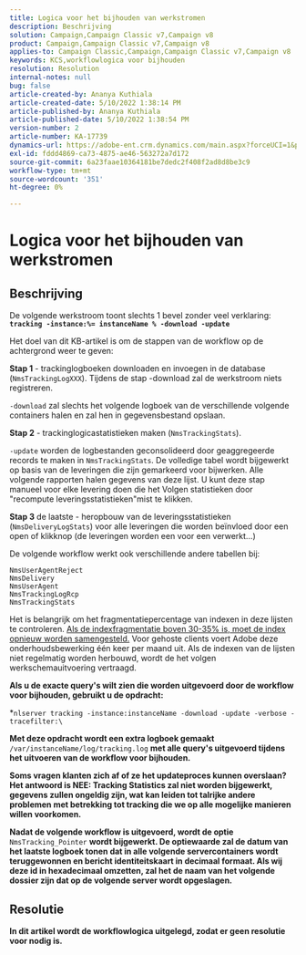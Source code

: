 ```yaml
---
title: Logica voor het bijhouden van werkstromen
description: Beschrijving
solution: Campaign,Campaign Classic v7,Campaign v8
product: Campaign,Campaign Classic v7,Campaign v8
applies-to: Campaign Classic,Campaign,Campaign Classic v7,Campaign v8
keywords: KCS,workflowlogica voor bijhouden
resolution: Resolution
internal-notes: null
bug: false
article-created-by: Ananya Kuthiala
article-created-date: 5/10/2022 1:38:14 PM
article-published-by: Ananya Kuthiala
article-published-date: 5/10/2022 1:38:54 PM
version-number: 2
article-number: KA-17739
dynamics-url: https://adobe-ent.crm.dynamics.com/main.aspx?forceUCI=1&pagetype=entityrecord&etn=knowledgearticle&id=b1655370-66d0-ec11-a7b5-0022480a8e40
exl-id: fddd4869-ca73-4875-ae46-563272a7d172
source-git-commit: 6a23faae10364181be7dedc2f408f2ad8d8be3c9
workflow-type: tm+mt
source-wordcount: '351'
ht-degree: 0%

---
```


# Logica voor het bijhouden van werkstromen

## Beschrijving


De volgende werkstroom toont slechts 1 bevel zonder veel verklaring: <b>`tracking -instance:%= instanceName % -download -update`</b>



Het doel van dit KB-artikel is om de stappen van de workflow op de achtergrond weer te geven:

<b>Stap 1</b> - trackinglogboeken downloaden en invoegen in de database (`NmsTrackingLogXXX`). Tijdens de stap -download zal de werkstroom niets registreren.

`-download` zal slechts het volgende logboek van de verschillende volgende containers halen en zal hen in gegevensbestand opslaan.

<b>Stap 2</b> - trackinglogicastatistieken maken (`NmsTrackingStats`).

`-update` worden de logbestanden geconsolideerd door geaggregeerde records te maken in `NmsTrackingStats`. De volledige tabel wordt bijgewerkt op basis van de leveringen die zijn gemarkeerd voor bijwerken. Alle volgende rapporten halen gegevens van deze lijst. U kunt deze stap manueel voor elke levering doen die het Volgen statistieken door &quot;recompute leveringsstatistieken&quot;mist te klikken.

<b>Stap 3</b> de laatste - heropbouw van de leveringsstatistieken (`NmsDeliveryLogStats`) voor alle leveringen die worden beïnvloed door een open of klikknop (de leveringen worden een voor een verwerkt...)

De volgende workflow werkt ook verschillende andere tabellen bij:

```
NmsUserAgentReject 
NmsDelivery 
NmsUserAgent 
NmsTrackingLogRcp 
NmsTrackingStats
```

Het is belangrijk om het fragmentatiepercentage van indexen in deze lijsten te controleren. <u>Als de indexfragmentatie boven 30-35% is, moet de index opnieuw worden samengesteld.</u> Voor gehoste clients voert Adobe deze onderhoudsbewerking één keer per maand uit. Als de indexen van de lijsten niet regelmatig worden herbouwd, wordt de het volgen werkschemauitvoering vertraagd.

<b>Als u de exacte query&#39;s wilt zien die worden uitgevoerd door de workflow voor bijhouden, gebruikt u de opdracht:</b>

*`nlserver tracking -instance:instanceName -download -update -verbose -tracefilter:\`<b>

Met deze opdracht wordt een extra logboek gemaakt </b>`/var/instanceName/log/tracking.log` <b>met alle query&#39;s uitgevoerd tijdens het uitvoeren van de workflow voor bijhouden.

Soms vragen klanten zich af of ze het updateproces kunnen overslaan? Het antwoord is NEE: Tracking Statistics zal niet worden bijgewerkt, gegevens zullen ongeldig zijn, wat kan leiden tot talrijke andere problemen met betrekking tot tracking die we op alle mogelijke manieren willen voorkomen.

Nadat de volgende workflow is uitgevoerd, wordt de optie </b>`NmsTracking_Pointer` <b>wordt bijgewerkt. De optiewaarde zal de datum van het laatste logboek tonen dat in alle volgende servercontainers wordt teruggewonnen en bericht identiteitskaart in decimaal formaat. Als wij deze id in hexadecimaal omzetten, zal het de naam van het volgende dossier zijn dat op de volgende server wordt opgeslagen.


## Resolutie


In dit artikel wordt de workflowlogica uitgelegd, zodat er geen resolutie voor nodig is.

